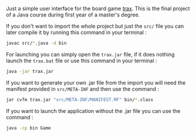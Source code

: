 Just a simple user interface for the board game [trax](http://www.gamerz.net/pbmserv/trax.html "rules"). This is the final project of a Java course during first year of a master's degree. 

If you don't want to import the whole project but just the `src/` file you can later compile it by running this command in your terminal :
```Bash
javac src/*.java -d bin
```

For launching you can simply open the `trax.jar` file, if it does nothing launch the `trax.bat` file or use this command in your terminal :
```Bash
java -jar trax.jar
```

If you want to generate your own .jar file from the import you will need the manifest provided in `src/META-INF` and then use the command :
```Bash
jar cvfm trax.jar "src/META-INF/MANIFEST.MF" bin/*.class
```

If you want to launch the application without the .jar file you can use the command :
```Bash
java -cp bin Game
```
